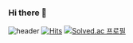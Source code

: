 ### Hi there 👋
![header](https://capsule-render.vercel.app/api?type=cylinder&color=#ffa07a&height=100&section=header&text=SUYEON's_github%20render&fontSize=40)
[![Hits](https://hits.seeyoufarm.com/api/count/incr/badge.svg?url=https%3A%2F%2Fgithub.com%2Fsuyeun84&count_bg=%237EAFE8&title_bg=%23555555&icon=&icon_color=%23ACD9DE&title=hits&edge_flat=false)](https://hits.seeyoufarm.com)
[![Solved.ac
프로필](http://mazassumnida.wtf/api/generate_badge?boj=suyeun84)](https://solved.ac/suyeun84)
<!--
**suyeun84/suyeun84** is a ✨ _special_ ✨ repository because its `README.md` (this file) appears on your GitHub profile.

Here are some ideas to get you started:

- 🔭 I’m currently working on ...
- 🌱 I’m currently learning ...
- 👯 I’m looking to collaborate on ...
- 🤔 I’m looking for help with ...
- 💬 Ask me about ...
- 📫 How to reach me: ...
- 😄 Pronouns: ...
- ⚡ Fun fact: ...
-->
